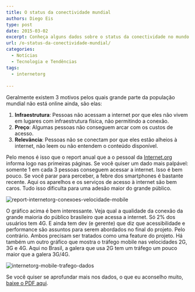 ```yaml
---
title: O status da conectividade mundial
authors: Diego Eis
type: post
date: 2015-03-02
excerpt: Conheça alguns dados sobre o status da conectividade no mundo.
url: /o-status-da-conectividade-mundial/
categories:
  - Notícias
  - Tecnologia e Tendências
tags:
  - internetorg

---
```

Geralmente existem 3 motivos pelos quais grande parte da população mundial não está online ainda, são elas:

  1. **Infraestrutura**: Pessoas não acessam a internet por que eles não vivem em lugares com infraestrutura física, não permitindo a conexão.
  2. **Preço**: Algumas pessoas não conseguem arcar com os custos de acesso.
  3. **Relevância**: Pessoas não se conectam por que eles estão alheios à internet, não leem ou não entendem o conteúdo disponível.

Pelo menos é isso que o report anual que a o pessoal da [Internet.org][1] informa logo nas primeiras páginas. Se você quiser um dado mais palpável: somente 1 em cada 3 pessoas conseguem acessar a internet. Isso é bem pouco. Se você parar para perceber, a febre dos smartphones é bastante recente. Aqui os aparelhos e os serviços de acesso à internet são bem caros. Tudo isso dificulta para uma adesão maior do grande público.

<img src="https://raw.githubusercontent.com/diegoeis/tableless-static-images/master/2015/03/report-internetorg-conexoes-velocidade-mobile.jpg" alt="report-internetorg-conexoes-velocidade-mobile" width="908" height="608" class="alignnone size-full wp-image-47400" srcset="uploads/2015/03/report-internetorg-conexoes-velocidade-mobile.jpg 908w, uploads/2015/03/report-internetorg-conexoes-velocidade-mobile-208x139.jpg 208w, uploads/2015/03/report-internetorg-conexoes-velocidade-mobile-400x268.jpg 400w" sizes="(max-width: 908px) 100vw, 908px" />

O gráfico acima é bem interessante. Veja qual a qualidade da conexão da grande maioria do público brasileiro que acessa a internet. Só 2% dos usuários tem 4G. E ainda tem dev (e gerente) que diz que acessibilidade e performance são assuntos para serem abordados no final do projeto. Pelo contrário. Ambos precisam ser tratados como uma feature do projeto. Há também um outro gráfico que mostra o tráfego mobile nas velocidades 2G, 3G e 4G. Aqui no Brasil, a galera que usa 2G tem um tráfego um pouco maior que a galera 3G/4G.

<img src="https://raw.githubusercontent.com/diegoeis/tableless-static-images/master/2015/03/internetorg-mobile-trafego-dados.jpg" alt="internetorg-mobile-trafego-dados" width="906" height="586" class="alignnone size-full wp-image-47399" srcset="uploads/2015/03/internetorg-mobile-trafego-dados.jpg 906w, uploads/2015/03/internetorg-mobile-trafego-dados-215x139.jpg 215w, uploads/2015/03/internetorg-mobile-trafego-dados-400x259.jpg 400w" sizes="(max-width: 906px) 100vw, 906px" />

Se você quiser se aprofundar mais nos dados, o que eu aconselho muito, [baixe o PDF aqui][2].

 [1]: http://internet.org
 [2]: https://fbnewsroomus.files.wordpress.com/2015/02/state-of-connectivity1.pdf